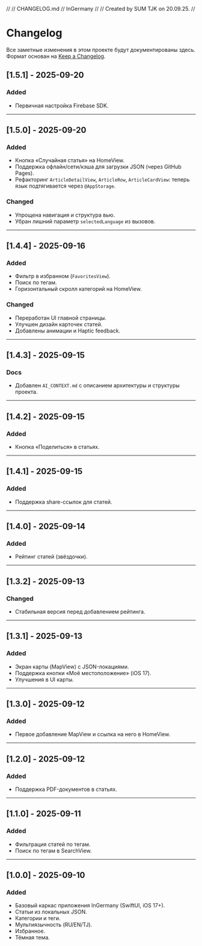 //
//  CHANGELOG.md
//  InGermany
//
//  Created by SUM TJK on 20.09.25.
//

# Changelog

Все заметные изменения в этом проекте будут документированы здесь.
Формат основан на [Keep a Changelog](https://keepachangelog.com/ru/1.0.0/).

## [1.5.1] - 2025-09-20
### Added
- Первичная настройка Firebase SDK.

---

## [1.5.0] - 2025-09-20
### Added
- Кнопка «Случайная статья» на HomeView.
- Поддержка офлайн/сети/кэша для загрузки JSON (через GitHub Pages).
- Рефакторинг `ArticleDetailView`, `ArticleRow`, `ArticleCardView`: теперь язык подтягивается через `@AppStorage`.

### Changed
- Упрощена навигация и структура вью.
- Убран лишний параметр `selectedLanguage` из вызовов.

---

## [1.4.4] - 2025-09-16
### Added
- Фильтр в избранном (`FavoritesView`).
- Поиск по тегам.
- Горизонтальный скролл категорий на HomeView.

### Changed
- Переработан UI главной страницы.
- Улучшен дизайн карточек статей.
- Добавлены анимации и Haptic feedback.

---

## [1.4.3] - 2025-09-15
### Docs
- Добавлен `AI_CONTEXT.md` с описанием архитектуры и структуры проекта.

---

## [1.4.2] - 2025-09-15
### Added
- Кнопка «Поделиться» в статьях.

---

## [1.4.1] - 2025-09-15
### Added
- Поддержка share-ссылок для статей.

---

## [1.4.0] - 2025-09-14
### Added
- Рейтинг статей (звёздочки).

---

## [1.3.2] - 2025-09-13
### Changed
- Стабильная версия перед добавлением рейтинга.

---

## [1.3.1] - 2025-09-13
### Added
- Экран карты (MapView) с JSON-локациями.
- Поддержка кнопки «Моё местоположение» (iOS 17).
- Улучшения в UI карты.

---

## [1.3.0] - 2025-09-12
### Added
- Первое добавление MapView и ссылка на него в HomeView.

---

## [1.2.0] - 2025-09-12
### Added
- Поддержка PDF-документов в статьях.

---

## [1.1.0] - 2025-09-11
### Added
- Фильтрация статей по тегам.
- Поиск по тегам в SearchView.

---

## [1.0.0] - 2025-09-10
### Added
- Базовый каркас приложения InGermany (SwiftUI, iOS 17+).
- Статьи из локальных JSON.
- Категории и теги.
- Мультиязычность (RU/EN/TJ).
- Избранное.
- Тёмная тема.
